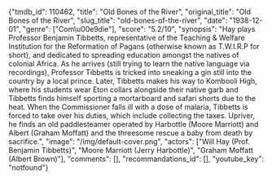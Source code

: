 {"tmdb_id": 110462, "title": "Old Bones of the River", "original_title": "Old Bones of the River", "slug_title": "old-bones-of-the-river", "date": "1938-12-01", "genre": ["Com\u00e9die"], "score": "5.2/10", "synopsis": "Hay plays Professor Benjamin Tibbetts, representative of the Teaching &amp; Welfare Institution for the Reformation of Pagans (otherwise known as T.W.I.R.P for short), and dedicated to spreading education amongst the natives of colonial Africa. As he arrives (still trying to learn the native language via recordings), Professor Tibbetts is tricked into sneaking a gin still into the country by a local prince. Later, Tibbetts makes his way to Kombooli High, where his students wear Eton collars alongside their native garb and Tibbetts finds himself sporting a mortarboard and safari shorts due to the heat. When the Commissioner falls ill with a dose of malaria, Tibbetts is forced to take over his duties, which include collecting the taxes. Upriver, he finds an old paddlesteamer operated by Harbottle (Moore Marriott) and Albert (Graham Moffatt) and the threesome rescue a baby from death by sacrifice.", "image": "/img/default-cover.png", "actors": ["Will Hay (Prof. Benjamin Tibbetts)", "Moore Marriott (Jerry Harbottle)", "Graham Moffatt (Albert Brown)"], "comments": [], "recommandations_id": [], "youtube_key": "notfound"}